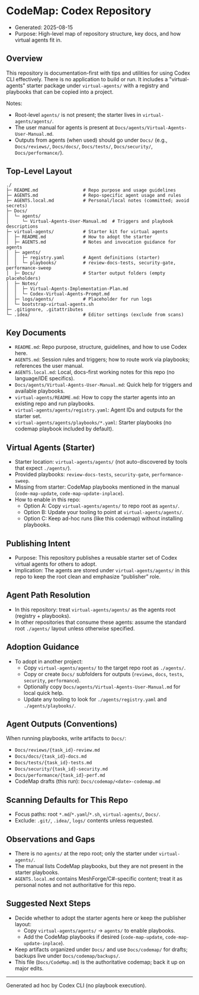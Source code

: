 # CodeMap: Codex Repository

- Generated: 2025-08-15
- Purpose: High-level map of repository structure, key docs, and how virtual agents fit in.

## Overview
This repository is documentation-first with tips and utilities for using Codex CLI effectively. There is no application to build or run. It includes a "virtual-agents" starter package under `virtual-agents/` with a registry and playbooks that can be copied into a project.

Notes:
- Root-level `agents/` is not present; the starter lives in `virtual-agents/agents/`.
- The user manual for agents is present at `Docs/agents/Virtual-Agents-User-Manual.md`.
- Outputs from agents (when used) should go under `Docs/` (e.g., `Docs/reviews/`, `Docs/docs/`, `Docs/tests/`, `Docs/security/`, `Docs/performance/`).

## Top-Level Layout
```
./
├─ README.md                 # Repo purpose and usage guidelines
├─ AGENTS.md                 # Repo-specific agent usage and rules
├─ AGENTS.local.md           # Personal/local notes (committed; avoid secrets)
├─ Docs/
│  └─ agents/
│     └─ Virtual-Agents-User-Manual.md  # Triggers and playbook descriptions
├─ virtual-agents/           # Starter kit for virtual agents
│  ├─ README.md              # How to adopt the starter
│  ├─ AGENTS.md              # Notes and invocation guidance for agents
│  ├─ agents/
│  │  ├─ registry.yaml       # Agent definitions (starter)
│  │  └─ playbooks/          # review-docs-tests, security-gate, performance-sweep
│  ├─ Docs/                  # Starter output folders (empty placeholders)
│  ├─ Notes/
│  │  ├─ Virtual-Agents-Implementation-Plan.md
│  │  └─ Codex-Virtual-Agents-Prompt.md
│  ├─ logs/agents/           # Placeholder for run logs
│  └─ bootstrap-virtual-agents.sh
├─ .gitignore, .gitattributes
└─ .idea/                    # Editor settings (exclude from scans)
```

## Key Documents
- `README.md`: Repo purpose, structure, guidelines, and how to use Codex here.
- `AGENTS.md`: Session rules and triggers; how to route work via playbooks; references the user manual.
- `AGENTS.local.md`: Local, docs-first working notes for this repo (no language/IDE specifics).
- `Docs/agents/Virtual-Agents-User-Manual.md`: Quick help for triggers and available playbooks.
- `virtual-agents/README.md`: How to copy the starter agents into an existing repo and run playbooks.
- `virtual-agents/agents/registry.yaml`: Agent IDs and outputs for the starter set.
- `virtual-agents/agents/playbooks/*.yaml`: Starter playbooks (no codemap playbook included by default).

## Virtual Agents (Starter)
- Starter location: `virtual-agents/agents/` (not auto-discovered by tools that expect `./agents/`).
- Provided playbooks: `review-docs-tests`, `security-gate`, `performance-sweep`.
- Missing from starter: CodeMap playbooks mentioned in the manual (`code-map-update`, `code-map-update-inplace`).
- How to enable in this repo:
  - Option A: Copy `virtual-agents/agents/` to repo root as `agents/`.
  - Option B: Update your tooling to point at `virtual-agents/agents/`.
  - Option C: Keep ad-hoc runs (like this codemap) without installing playbooks.

## Publishing Intent
- Purpose: This repository publishes a reusable starter set of Codex virtual agents for others to adopt.
- Implication: The agents are stored under `virtual-agents/agents/` in this repo to keep the root clean and emphasize “publisher” role.

## Agent Path Resolution
- In this repository: treat `virtual-agents/agents/` as the agents root (registry + playbooks).
- In other repositories that consume these agents: assume the standard root `./agents/` layout unless otherwise specified.

## Adoption Guidance
- To adopt in another project:
  - Copy `virtual-agents/agents/` to the target repo root as `./agents/`.
  - Copy or create `Docs/` subfolders for outputs (`reviews`, `docs`, `tests`, `security`, `performance`).
  - Optionally copy `Docs/agents/Virtual-Agents-User-Manual.md` for local quick help.
  - Update any tooling to look for `./agents/registry.yaml` and `./agents/playbooks/`.

## Agent Outputs (Conventions)
When running playbooks, write artifacts to `Docs/`:
- `Docs/reviews/{task_id}-review.md`
- `Docs/docs/{task_id}-docs.md`
- `Docs/tests/{task_id}-tests.md`
- `Docs/security/{task_id}-security.md`
- `Docs/performance/{task_id}-perf.md`
- CodeMap drafts (this run): `Docs/codemap/<date>-codemap.md`

## Scanning Defaults for This Repo
- Focus paths: root `*.md`/`*.yaml`/`*.sh`, `virtual-agents/`, `Docs/`.
- Exclude: `.git/`, `.idea/`, `logs/` contents unless requested.

## Observations and Gaps
- There is no `agents/` at the repo root; only the starter under `virtual-agents/`.
- The manual lists CodeMap playbooks, but they are not present in the starter playbooks.
- `AGENTS.local.md` contains MeshForge/C#-specific content; treat it as personal notes and not authoritative for this repo.

## Suggested Next Steps
- Decide whether to adopt the starter agents here or keep the publisher layout:
  - Copy `virtual-agents/agents/` → `agents/` to enable playbooks.
  - Add the CodeMap playbooks if desired (`code-map-update`, `code-map-update-inplace`).
- Keep artifacts organized under `Docs/` and use `Docs/codemap/` for drafts; backups live under `Docs/codemap/backups/`.
- This file (`Docs/CodeMap.md`) is the authoritative codemap; back it up on major edits.

---
Generated ad hoc by Codex CLI (no playbook execution).
